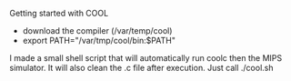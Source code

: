 Getting started with COOL

- download the compiler (/var/temp/cool)
- export PATH="/var/tmp/cool/bin:$PATH"

I made a small shell script that will automatically run coolc then the MIPS simulator. It will also clean the .c file after execution. Just call ./cool.sh <filename>
